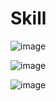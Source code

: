 # Skill

![image](https://github.com/user-attachments/assets/883051f1-62d5-46df-86be-f0e19c4bb737)

![image](https://github.com/user-attachments/assets/d21267b7-1763-4e61-a444-2503d7d149b4)

![image](https://github.com/user-attachments/assets/bf213348-2ace-4907-b200-f736445c84d0)
